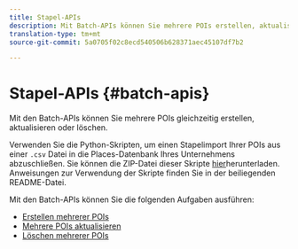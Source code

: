 ```yaml
---
title: Stapel-APIs
description: Mit Batch-APIs können Sie mehrere POIs erstellen, aktualisieren und löschen.
translation-type: tm+mt
source-git-commit: 5a0705f02c8ecd540506b628371aec45107df7b2

---
```



# Stapel-APIs {#batch-apis}

Mit den Batch-APIs können Sie mehrere POIs gleichzeitig erstellen, aktualisieren oder löschen.

Verwenden Sie die Python-Skripten, um einen Stapelimport Ihrer POIs aus einer `.csv` Datei in die Places-Datenbank Ihres Unternehmens abzuschließen. Sie können die ZIP-Datei dieser Skripte [hier](https://github.com/adobe/places-scripts)herunterladen. Anweisungen zur Verwendung der Skripte finden Sie in der beiliegenden README-Datei.

Mit den Batch-APIs können Sie die folgenden Aufgaben ausführen:

* [Erstellen mehrerer POIs](/help/web-service-api/api-usage/manage-pois/batch-apis/create-multiple-pois.md)
* [Mehrere POIs aktualisieren](/help/web-service-api/api-usage/manage-pois/batch-apis/update-multiple-pois.md)
* [Löschen mehrerer POIs](/help/web-service-api/api-usage/manage-pois/batch-apis/delete-multiple-pois.md)
